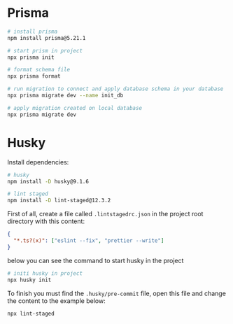 # Prisma

```bash
# install prisma
npm install prisma@5.21.1

# start prism in project
npx prisma init

# format schema file
npx prisma format

# run migration to connect and apply database schema in your database
npx prisma migrate dev --name init_db

# apply migration created on local database
npx prisma migrate dev
```

# Husky

Install dependencies:

```bash
# husky
npm install -D husky@9.1.6

# lint staged
npm install -D lint-staged@12.3.2
```

First of all, create a file called `.lintstagedrc.json` in the project root directory with this content:

```json
{
  "*.ts?(x)": ["eslint --fix", "prettier --write"]
}
```

below you can see the command to start husky in the project

```bash
# initi husky in project
npx husky init
```

To finish you must find the `.husky/pre-commit` file, open this file and change the content to the example below:

```bash
npx lint-staged
```
